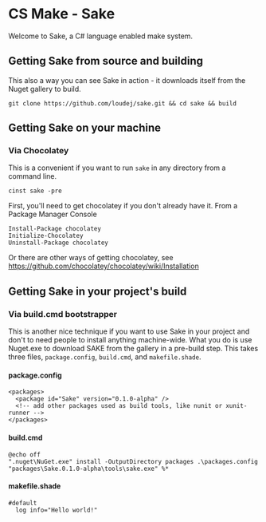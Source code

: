 
# CS Make - Sake

Welcome to Sake, a C# language enabled make system.

## Getting Sake from source and building

This also a way you can see Sake in action - it downloads itself from the Nuget gallery to build.

    git clone https://github.com/loudej/sake.git && cd sake && build


## Getting Sake on your machine
### Via Chocolatey

This is a convenient if you want to run `sake` in any directory from a command line.

    cinst sake -pre

First, you'll need to get chocolatey if you don't already have it. From a Package Manager Console

    Install-Package chocolatey
    Initialize-Chocolatey
    Uninstall-Package chocolatey

Or there are other ways of getting chocolatey, see https://github.com/chocolatey/chocolatey/wiki/Installation


## Getting Sake in your project's build
### Via build.cmd bootstrapper

This is another nice technique if you want to use Sake in your project and don't to need people to install anything machine-wide. What you do is use Nuget.exe to download SAKE from the gallery in a pre-build step. This takes three files, `package.config`, `build.cmd`, and `makefile.shade`.

#### package.config
    <packages>
      <package id="Sake" version="0.1.0-alpha" />
      <!-- add other packages used as build tools, like nunit or xunit-runner -->
    </packages>

#### build.cmd
    @echo off
    ".nuget\NuGet.exe" install -OutputDirectory packages .\packages.config
    "packages\Sake.0.1.0-alpha\tools\sake.exe" %*

#### makefile.shade
    #default
      log info="Hello world!"

